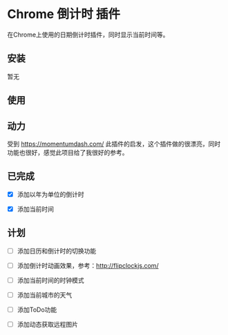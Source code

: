 # Chrome 倒计时 插件

在Chrome上使用的日期倒计时插件，同时显示当前时间等。

## 安装

暂无

## 使用

## 动力

受到 https://momentumdash.com/ 此插件的启发，这个插件做的很漂亮，同时功能也很好，感觉此项目给了我很好的参考。

## 已完成

- [x] 添加以年为单位的倒计时
- [x] 添加当前时间


## 计划

- [ ] 添加日历和倒计时的切换功能
- [ ] 添加倒计时动画效果，参考：http://flipclockjs.com/
- [ ] 添加当前时间的时钟模式
- [ ] 添加当前城市的天气
- [ ] 添加ToDo功能
- [ ] 添加动态获取远程图片




